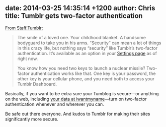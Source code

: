date: 2014-03-25 14:35:14 +1200
author: Chris
title: Tumblr gets two-factor authentication
----

<!-- excerpt -->

[From Staff.Tumblr:](http://staff.tumblr.com/post/80583764030/the-smile-of-a-loved-one-your-childhood-blanket)

> The smile of a loved one. Your childhood blanket. A handsome bodyguard to take you in his arms. “Security” can mean a lot of things in this crazy life, but nothing says “security” like Tumblr’s two-factor authentication. It’s available as an option in your [Settings page](https://www.tumblr.com/login?redirect_to=%2Fsettings%2Faccount) as of right now.
>
> You know how you need two keys to launch a nuclear missile? Two-factor authentication works like that. One key is your password, the other key is your cellular phone, and you need both to access your Tumblr Dashboard.

<!-- /excerpt -->

Basically, if you want to be extra sure your Tumblog is secure—or anything on the web, including [your data at iwantmyname](https://iwantmyname.com/blog/2014/01/friends-dont-let-friends-go-without-two-factor-authentication.html)—turn on two-factor authentication whenever and wherever you can.

Be safe out there everyone. And kudos to Tumblr for making their sites significantly more secure.

